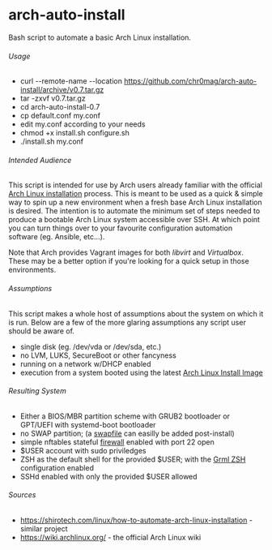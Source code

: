 # arch-auto-install
Bash script to automate a basic Arch Linux installation.

###### Usage
* curl --remote-name --location https://github.com/chr0mag/arch-auto-install/archive/v0.7.tar.gz
* tar -zxvf v0.7.tar.gz
* cd arch-auto-install-0.7
* cp default.conf my.conf
* edit my.conf according to your needs
* chmod +x install.sh configure.sh
* ./install.sh my.conf

###### Intended Audience
This script is intended for use by Arch users already familiar with the official [Arch Linux installation](https://wiki.archlinux.org/index.php/Installation_guide) process. This is meant to be used as a quick & simple way to spin up a new environment when a fresh base Arch Linux installation is desired. The intention is to automate the minimum set of steps needed to produce a bootable Arch Linux system accessible over SSH. At which point you can turn things over to your favourite configuration automation software (eg. Ansible, etc...). 

Note that Arch provides Vagrant images for both *libvirt* and *Virtualbox*. These may be a better option if you're looking for a quick setup in those environments.

###### Assumptions
This script makes a whole host of assumptions about the system on which it is run.  Below are a few of the more glaring assumptions any script user should be aware of.
* single disk (eg. /dev/vda or /dev/sda, etc.)
* no LVM, LUKS, SecureBoot or other fancyness
* running on a network w/DHCP enabled
* execution from a system booted using the latest [Arch Linux Install Image](https://www.archlinux.org/download/)

###### Resulting System
* Either a BIOS/MBR partition scheme with GRUB2 bootloader or GPT/UEFI with systemd-boot bootloader
* no SWAP partition; (a [swapfile](https://wiki.archlinux.org/index.php/Swap#Swap_file) can easilly be added post-install)
* simple nftables stateful [firewall](https://wiki.archlinux.org/index.php/Nftables#Simple_stateful_firewall) enabled with port 22 open
* $USER account with sudo priviledges
* ZSH as the default shell for the provided $USER; with the [Grml ZSH](https://grml.org/zsh/) configuration enabled
* SSHd enabled with only the provided $USER allowed

###### Sources
* https://shirotech.com/linux/how-to-automate-arch-linux-installation - similar project
* https://wiki.archlinux.org/ - the official Arch Linux wiki
